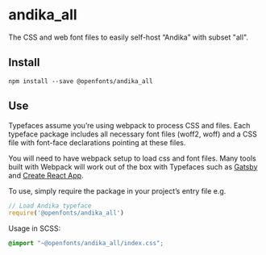 
# andika_all

The CSS and web font files to easily self-host “Andika” with subset "all".

## Install

`npm install --save @openfonts/andika_all`

## Use

Typefaces assume you’re using webpack to process CSS and files. Each typeface
package includes all necessary font files (woff2, woff) and a CSS file with
font-face declarations pointing at these files.

You will need to have webpack setup to load css and font files. Many tools built
with Webpack will work out of the box with Typefaces such as [Gatsby](https://github.com/gatsbyjs/gatsby)
and [Create React App](https://github.com/facebookincubator/create-react-app).

To use, simply require the package in your project’s entry file e.g.

```javascript
// Load Andika typeface
require('@openfonts/andika_all')
```

Usage in SCSS:
```scss
@import "~@openfonts/andika_all/index.css";
```

